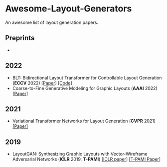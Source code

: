 # Awesome-Layout-Generators
An awesome list of layout generation papers.


## Preprints
- 

## 2022
- BLT: Bidirectional Layout Transformer for Controllable Layout Generation (**ECCV** 2022) [[Paper]](https://arxiv.org/abs/2112.05112) [[Code]](https://github.com/google-research/google-research/tree/master/layout-blt)
- Coarse-to-Fine Generative Modeling for Graphic Layouts (**AAAI** 2022) [[Paper]](https://www.microsoft.com/en-us/research/uploads/prod/2022/01/Coarse-to-Fine-Generative-Modeling-for-Graphic-Layouts.pdf)

## 2021
- Variational Transformer Networks for Layout Generation (**CVPR** 2021) [[Paper]](https://arxiv.org/abs/2104.02416)


## 2019
- LayoutGAN: Synthesizing Graphic Layouts with Vector-Wireframe Adversarial Networks (**ICLR** 2019, **T-PAMI**) [[ICLR paper]](https://openreview.net/pdf?id=HJxB5sRcFQ) [[T-PAMI Paper]](https://ieeexplore.ieee.org/stamp/stamp.jsp?tp=&arnumber=8948239)
